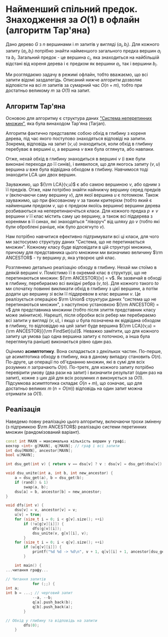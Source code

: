# Найменший спільний предок. Знаходження за $O(1)$ в офлайн (алгоритм Тар'яна)

Дано дерево $G$ з $n$ вершинами і $m$ запитів у вигляді $(a_i, b_i)$. Для кожного запиту $(a_i, b_i)$ потрібно знайти найменшого загального предка вершин $a_i$ та $b_i$. Загальний предок - це вершина $c_i$, яка знаходиться на найбільшій відстані від кореня дерева і є предком як вершини $a_i$, так і вершини $b_i$.

Ми розглядаємо задачу в режимі офлайн, тобто вважаємо, що всі запити відомі заздалегідь. Описаний нижче алгоритм дозволяє відповісти на всі $m$ запитів за сумарний час $O(n+m)$, тобто при достатньо великому $m$ за $O(1)$ на запит.

## Алгоритм Тар'яна

Основою для алгоритму є структура даних ["Система неперетинних множин"](dsu), яка була винаходом Тар'яна (Tarjan).

Алгоритм фактично представляє собою обхід в глибину з кореня дерева, під час якого поступово знаходяться відповіді на запити. Зокрема, відповідь на запит $(v,u)$ знаходиться, коли обхід в глибину перебуває в вершині $u$, а вершина $v$ вже була оглянута, або навпаки.

Отже, нехай обхід в глибину знаходиться в вершині $v$ (і вже були виконані переходи до її синів), і виявилося, що для якогось запиту $(v,u)$ вершина $u$ вже була відвідана обходом в глибину. Навчимося тоді знаходити $\mathrm{LCA}$ цих двох вершин.

Зауважимо, що ${\rm LCA}(v,u)$ є або самою вершиною $v$, або одним з її предків. Отже, нам потрібно знайти найнижчу вершину серед предків $v$ (включаючи саму вершину $v$), для якої вершина $u$ є потомком. Також зауважимо, що при фіксованому $v$ за таким критерієм (тобто який є найменшим предком $v$, що є предком якоїсь вершини) вершини дерева розбиваються на неперетинаючіться класи. Для кожного предка $p \neq v$ вершини $v$ її клас містить саму цю вершину, а також всі піддерева з коренями в її синах, які знаходяться "ліворуч" від шляху до $v$ (тобто які були оброблені раніше, ніж було досягнуто $v$).

Нам потрібно навчитися ефективно підтримувати всі ці класи, для чого ми застосуємо структуру даних "Система, що не перетинається множин". Кожному класу буде відповідати в цій структурі множина, причому для представника цього множини ми визначимо величину $\rm ANCESTOR$ - ту вершину $p$, яка утворює цей клас.

Розглянемо детально реалізацію обходу в глибину. Нехай ми стоїмо в деякій вершині $v$. Помістимо її в окремий клас в структурі, що не перетинаються множин: ${\rm ANCESTOR}[v] = v$. Як зазвичай в обході в глибину, перебираємо всі вихідні ребра $(v, to)$. Для кожного такого $to$ ми спочатку повинні викликати обхід в глибину з цієї вершини, а потім додати цю вершину зі всім її піддеревом в клас вершини $v$. Це реалізується операцією $\rm Union$ структури даних "система що не перетинаються множин", з наступною установкою ${\rm ANCESTOR} = v$ для представника множини (тобто після злиття представник класу може змінитися). Нарешті, після обробки всіх ребер ми перебираємо всі запити у вигляді $(v,u)$, і якщо $u$ була позначена як відвідана обходом в глибину, то відповіддю на цей запит буде вершина ${\rm LCA}(v,u) = {\rm ANCESTOR}[{\rm FindSet}(u)]$. Неважко замітити, що для кожного запиту ця умова (що одна вершина запиту є поточною, а інша була переглянута раніше) виконається рівно один раз.

Оцінимо **асимптотику**. Вона складається з декількох частин. По-перше, це асимптотика обходу в глибину, яка в даному випадку становить $O(n)$. По-друге, це операції по об'єднанню множин, які в сумі для всіх розумних $n$ затрачають $O(n)$. По-третє, для кожного запиту потрібно перевірити умову (два рази на запит) і визначити результат (один раз на запит), кожне з цих дій для всіх розумних $n$ виконується за $O(1)$. Підсумкова асимптотика складає $O(n+m)$, що означає, що для достатньо великих $m$ ($n = O(m)$) відповідь на один запит можна отримати за $O(1)$.

## Реалізація

Наведемо повну реалізацію цього алгоритму, включаючи трохи змінену (з підтримкою $\rm ANCESTOR$) реалізацію системи перетинних множин (рандомізований варіант).

<!--- TODO: specify code snippet id -->
``` cpp
const int MAXN = максимальна кількість вершин у графі;
вектор <int> g[MAXN], q[MAXN]; // граф і всі запити
int dsu[MAXN], ancestor[MAXN];
bool u[MAXN];

int dsu_get(int v) { return v == dsu[v] ? v : dsu[v] = dsu_get(dsu[v]); }

void dsu_unite(int a, int b, int new_ancestor) {
    a = dsu_get(a), b = dsu_get(b);
    if (rand() & 1)
        swap(a, b);
    dsu[a] = b, ancestor[b] = new_ancestor;
}

void dfs(int v) {
    dsu[v] = v, ancestor[v] = v;
    u[v] = true;
    for (size_t i = 0; i < g[v].size(); ++i)
        if (!u[g[v][i]]) {
            dfs(g[v][i]);
            dsu_unite(v, g[v][i], v);
        }
    for (size_t i = 0; i < q[v].size(); ++i)
        if (u[q[v][i]]) {
            printf("%d %d -> %d\n", v + 1, q[v][i] + 1, ancestor[dsu_get(q[v][i])] + 1);
        }

    int main() {
...читання графу...

// Читання запитів
            for (;;) {
int a;
int b = ...; // черговий запит
            --a, --b;
            q[a].push_back(b);
            q[b].push_back(a);
        }

// Обхід у глибину та відповідь на запити
        dfs(0);
    }
```